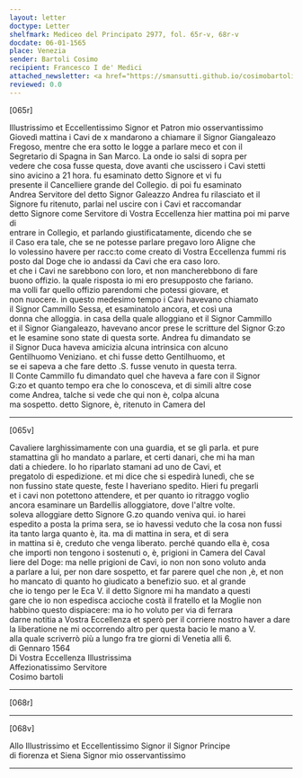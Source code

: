 ```yaml
---
layout: letter
doctype: Letter
shelfmark: Mediceo del Principato 2977, fol. 65r-v, 68r-v
docdate: 06-01-1565
place: Venezia
sender: Bartoli Cosimo
recipient: Francesco I de' Medici
attached_newsletter: <a href="https://smansutti.github.io/cosimobartoli/texts/3079_102/">3079_102</a>
reviewed: 0.0
---
```


[065r]  
  
  
Illustrissimo et Eccellentissimo Signor et Patron mio osservantissimo  
Giovedì mattina i Cavi de x mandarono a chiamare il Signor Giangaleazo  
Fregoso, mentre che era sotto le logge a parlare meco et con il  
Segretario di Spagna in San Marco. La onde io salsi di sopra per  
vedere che cosa fusse questa, dove avanti che uscissero i Cavi stetti  
sino avicino a 21 hora. fu esaminato detto Signore et vi fu  
presente il Cancelliere grande del Collegio. di poi fu esaminato  
Andrea Servitore del detto Signor Galeazzo Andrea fu rilasciato et il  
Signore fu ritenuto, parlai nel uscire con i Cavi et raccomandar  
detto Signore come Servitore di Vostra Eccellenza hier mattina poi mi parve di  
entrare in Collegio, et parlando giustificatamente, dicendo che se  
il Caso era tale, che se ne potesse parlare pregavo loro Aligne che  
lo volessino havere per racc:to come creato di Vostra Eccellenza fummi ris  
posto dal Doge che io andassi da Cavi che era caso loro.  
et che i Cavi ne sarebbono con loro, et non mancherebbono di fare  
buono offizio. la quale risposta io mi ero presupposto che fariano.  
ma volli far quello offizio parendomi che potessi giovare, et  
non nuocere. in questo medesimo tempo i Cavi havevano chiamato  
il Signor Cammillo Sessa, et esaminatolo ancora, et così una  
donna che alloggia. in casa della quale alloggiano et il Signor Cammillo  
et il Signor Giangaleazo, havevano ancor prese le scritture del Signor G:zo  
et le esamine sono state di questa sorte. Andrea fu dimandato se  
il Signor Duca haveva amicizia alcuna intrinsica con alcuno  
Gentilhuomo Veniziano. et chi fusse detto Gentilhuomo, et  
se ei sapeva a che fare detto .S. fusse venuto in questa terra.  
Il Conte Cammillo fu dimandato quel che haveva a fare con il Signor  
G:zo et quanto tempo era che lo conosceva, et di simili altre cose  
come Andrea, talche si vede che qui non è, colpa alcuna  
ma sospetto. detto Signore, è, ritenuto in Camera del  
  
---  

[065v]  
  
  
Cavaliere larghissimamente con una guardia, et se gli parla. et pure  
stamattina gli ho mandato a parlare, et certi danari, che mi ha man  
dati a chiedere. Io ho riparlato stamani ad uno de Cavi, et  
pregatolo di espedizione. et mi dice che si espedirà lunedì, che se  
non fussino state queste, feste l haveriano spedito. Hieri fu pregarli  
et i cavi non potettono attendere, et per quanto io ritraggo voglio  
ancora esaminare un Bardellis alloggiatore, dove l'altre volte.  
soleva alloggiare detto Signore G.zo quando veniva qui. io harei  
espedito a posta la prima sera, se io havessi veduto che la cosa non fussi  
ita tanto larga quanto è, ita. ma di mattina in sera, et di sera  
in mattina si è, creduto che venga liberato. perché quando ella è, cosa  
che importi non tengono i sostenuti o, è, prigioni in Camera del Caval  
liere del Doge: ma nelle prigioni de Cavi, io non non sono voluto anda  
a parlare a lui, per non dare sospetto, et far parere quel che non ,è, et non  
ho mancato di quanto ho giudicato a benefizio suo. et al grande  
che io tengo per le Eca V. il detto Signore mi ha mandato a questi  
gare che io non espedisca accioche costà il fratello et la Moglie non  
habbino questo dispiacere: ma io ho voluto per via di ferrara  
darne notitia a Vostra Eccellenza et sperò per il corriere nostro haver a dare  
la liberatione ne mi occorrendo altro per questa bacio le mano a V.  
alla quale scriverrò più a lungo fra tre giorni di Venetia alli 6.  
di Gennaro 1564  
Di Vostra Eccellenza Illustrissima  
Affezionatissimo Servitore  
Cosimo bartoli  
  
---  

[068r]  
  
  
  
---  

[068v]  
  
  
Allo Illustrissimo et Eccellentissimo Signor il Signor Principe  
di fiorenza et Siena Signor mio osservantissimo  
  
---  

